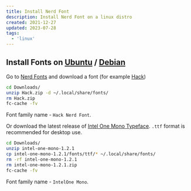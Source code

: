 ```yaml
---
title: Install Nerd Font
description: Install Nerd Font on a linux distro
created: 2021-12-27
updated: 2023-07-28
tags:
  - 'linux'
---
```


## Install Fonts on [Ubuntu](https://ubuntu.com/) / [Debian](https://www.debian.org/)

Go to [Nerd Fonts](https://www.nerdfonts.com/font-downloads) and download a font (for example [Hack](https://github.com/source-foundry/Hack))

```bash
cd Downloads/
unzip Hack.zip -d ~/.local/share/fonts/
rm Hack.zip
fc-cache -fv
```

Font family name - `Hack Nerd Font`.

Or download the latest release of [Intel One Mono Typeface](https://github.com/intel/intel-one-mono/releases).
`.ttf` format is recommended for desktop use.

```bash
cd Downloads/
unzip intel-one-mono-1.2.1
cp intel-one-mono-1.2.1/fonts/ttf/* ~/.local/share/fonts/
rm -rf intel-one-mono-1.2.1
rm intel-one-mono-1.2.1.zip
fc-cache -fv
```

Font family name - `IntelOne Mono`.
